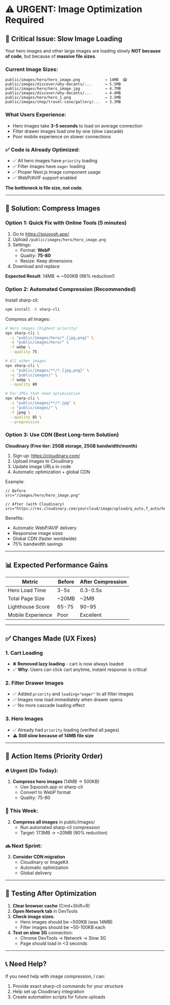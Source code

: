 # ⚠️ URGENT: Image Optimization Required

## 🔴 Critical Issue: Slow Image Loading

Your hero images and other large images are loading slowly **NOT because of code**, but because of **massive file sizes**.

### Current Image Sizes:
```
public/images/hero/hero_image.png           → 14MB  😱
public/images/discover/why-decants/...      → 5.5MB
public/images/hero/hero_image.jpg           → 4.7MB
public/images/discover/why-decants/...      → 4.4MB
public/images/hero/hero_1.png               → 3.5MB
public/images/shop/travel-case/gallery/...  → 3.3MB
```

### What Users Experience:
- Hero images take **3-5 seconds** to load on average connection
- Filter drawer images load one by one (slow cascade)
- Poor mobile experience on slower connections

### ✅ Code is Already Optimized:
- ✅ All hero images have `priority` loading
- ✅ Filter images have `eager` loading
- ✅ Proper Next.js Image component usage
- ✅ WebP/AVIF support enabled

**The bottleneck is file size, not code.**

---

## 🚀 Solution: Compress Images

### Option 1: Quick Fix with Online Tools (5 minutes)

1. Go to https://squoosh.app/
2. Upload `/public/images/hero/hero_image.png`
3. Settings:
   - Format: **WebP**
   - Quality: **75-80**
   - Resize: Keep dimensions
4. Download and replace

**Expected Result**: 14MB → ~500KB (96% reduction!)

### Option 2: Automated Compression (Recommended)

Install sharp-cli:
```bash
npm install -D sharp-cli
```

Compress all images:
```bash
# Hero images (highest priority)
npx sharp-cli \
  -i "public/images/hero/*.{jpg,png}" \
  -o "public/images/hero/" \
  -f webp \
  --quality 75

# All other images
npx sharp-cli \
  -i "public/images/**/*.{jpg,png}" \
  -o "public/images/" \
  -f webp \
  --quality 80

# For JPGs that need optimization
npx sharp-cli \
  -i "public/images/**/*.jpg" \
  -o "public/images/" \
  -f jpeg \
  --quality 85 \
  --progressive
```

### Option 3: Use CDN (Best Long-term Solution)

**Cloudinary (Free tier: 25GB storage, 25GB bandwidth/month)**

1. Sign up: https://cloudinary.com/
2. Upload images to Cloudinary
3. Update image URLs in code
4. Automatic optimization + global CDN

Example:
```tsx
// Before
src="/images/hero/hero_image.png"

// After (with Cloudinary)
src="https://res.cloudinary.com/yourcloud/image/upload/q_auto,f_auto/hero_image"
```

Benefits:
- Automatic WebP/AVIF delivery
- Responsive image sizes
- Global CDN (faster worldwide)
- 75% bandwidth savings

---

## 📊 Expected Performance Gains

| Metric | Before | After Compression |
|--------|--------|-------------------|
| Hero Load Time | 3-5s | 0.3-0.5s |
| Total Page Size | ~20MB | ~2MB |
| Lighthouse Score | 65-75 | 90-95 |
| Mobile Experience | Poor | Excellent |

---

## ✅ Changes Made (UX Fixes)

### 1. Cart Loading
- ❌ **Removed lazy loading** - cart is now always loaded
- ✅ **Why**: Users can click cart anytime, instant response is critical

### 2. Filter Drawer Images
- ✅ Added `priority` and `loading="eager"` to all filter images
- ✅ Images now load immediately when drawer opens
- ✅ No more cascade loading effect

### 3. Hero Images
- ✅ Already had `priority` loading (verified all pages)
- ⚠️ **Still slow because of 14MB file size**

---

## 🎯 Action Items (Priority Order)

### 🔥 Urgent (Do Today):
1. **Compress hero images** (14MB → 500KB)
   - Use Squoosh.app or sharp-cli
   - Convert to WebP format
   - Quality: 75-80

### 📅 This Week:
2. **Compress all images** in public/images/
   - Run automated sharp-cli compression
   - Target: 173MB → ~20MB (90% reduction)

### 🔜 Next Sprint:
3. **Consider CDN migration**
   - Cloudinary or ImageKit
   - Automatic optimization
   - Global delivery

---

## 🧪 Testing After Optimization

1. **Clear browser cache** (Cmd+Shift+R)
2. **Open Network tab** in DevTools
3. **Check image sizes**:
   - Hero images should be ~500KB (was 14MB)
   - Filter images should be ~50-100KB each
4. **Test on slow 3G** connection:
   - Chrome DevTools → Network → Slow 3G
   - Page should load in <3 seconds

---

## 📞 Need Help?

If you need help with image compression, I can:
1. Provide exact sharp-cli commands for your structure
2. Help set up Cloudinary integration
3. Create automation scripts for future uploads
